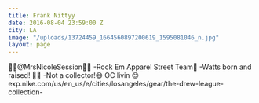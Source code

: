 ```yaml
---
title: Frank Nittyy
date: 2016-08-04 23:59:00 Z
city: LA
image: "/uploads/13724459_1664560897200619_1595081046_n.jpg"
layout: page
---
```


👰🏻@MrsNicoleSession👰🏻 -Rock Em Apparel Street Team👞 -Watts born and raised! 👏🏾 -Not a collector!😅 OC livin 😊 exp.nike.com/us/en_us/e/cities/losangeles/gear/the-drew-league-collection-